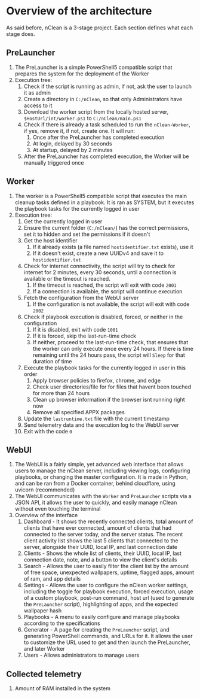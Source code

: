 # Overview of the architecture
As said before, nClean is a 3-stage project. Each section defines what each stage does.

## PreLauncher
1. The PreLauncher is a simple PowerShell5 compatible script that prepares the system for the deployment of the Worker
2. Execution tree:
   1. Check if the script is running as admin, if not, ask the user to launch it as admin
   2. Create a directory in `C:/nClean`, so that only Administrators have access to it
   3. Download the worker script from the locally hosted server, `$HostUrl/int/worker.ps1` to `C:/nClean/main.ps1`
   4. Check if there is already a task scheduled to run the `nClean-Worker`, if yes, remove it, if not, create one. It will run:
      1. Once after the PreLauncher has completed execution
      2. At login, delayed by 30 seconds
      3. At startup, delayed by 2 minutes
   5. After the PreLauncher has completed execution, the Worker will be manually triggered once

## Worker
1. The worker is a PowerShell5 compatible script that executes the main cleanup tasks defined in a playbook. It is ran as SYSTEM, but it executes the playbook tasks for the currently logged in user
2. Execution tree:
   1. Get the currently logged in user
   2. Ensure the current folder (`C:/nClean/`) has the correct permissions, set it to hidden and set the permissions if it doesn't
   3. Get the host identifier
      1. If it already exists (a file named `hostidentifier.txt` exists), use it
      2. If it doesn't exist, create a new UUIDv4 and save it to `hostidentifier.txt`
   4. Check for internet connectivity, the script will try to check for internet for 2 minutes, every 30 seconds, until a connection is available or the timeout is reached.
      1. If the timeout is reached, the script will exit with code `2001`
      2. If a connection is available, the script will continue execution
   5. Fetch the configuration from the WebUI server
      1. If the configuration is not available, the script will exit with code `2002`
   6. Check if playbook execution is disabled, forced, or neither in the configuration
      1. If it is disabled, exit with code `1001`
      2. If it is forced, skip the last-run-time check
      3. If neither, proceed to the last-run-time check, that ensures that the worker can only execute once every 24 hours. If there is time remaining until the 24 hours pass, the script will `Sleep` for that duration of time
   7. Execute the playbook tasks for the currently logged in user in this order
      1. Apply browser policies to firefox, chrome, and edge
      2. Check user directories/file for for files that havent been touched for more than 24 hours
      3. Clean up browser information if the browser isnt running right now
      4. Remove all specified APPX packages
   8. Update the `lastruntime.txt` file with the current timestamp
   9. Send telemetry data and the execution log to the WebUI server
   10. Exit with the code `0`

## WebUI
1. The WebUI is a fairly simple, yet advanced web interface that allows users to manage the nClean server, including viewing logs, configuring playbooks, or changing the master configuration. It is made in Python, and can be ran from a Docker container, behind cloudflare, using uvicorn (recommended)
2. The WebUI communicates with the `Worker` and `PreLauncher` scripts via a JSON API, it allows the user to quickly, and easily manage nClean without even touching the terminal
3. Overview of the interface
   1. Dashboard - It shows the recently connected clients, total amount of clients that have ever connected, amount of clients that had connected to the server today, and the server status. The recent client activity list shows the last 5 clients that connected to the server, alongside their UUID, local IP, and last connection date
   2. Clients - Shows the whole list of clients, their UUID, local IP, last connection date, note, and a button to view the client's details
   3. Search - Allows the user to easily filter the client list by the amount of free space, unexpected wallpapers, uptime, flagged apps, amount of ram, and app details
   4. Settings - Allows the user to configure the nClean worker settings, including the toggle for playbook execution, forced execution, usage of a custom playbook, post-run command, host url (used to generate the `PreLauncher` script), highlighting of apps, and the expected wallpaper hash
   5. Playbooks - A menu to easily configure and manage playbooks according to the specifications
   6. Generator - A page for creating the `PreLauncher` script, and generating PowerShell commands, and URLs for it. It allows the user to customize the URL used to get and then launch the PreLauncher, and later Worker
   7. Users - Allows administrators to manage users

## Collected telemetry
1. Amount of RAM installed in the system
